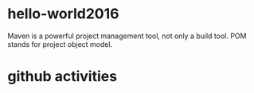 # hello-world2016

Maven is a powerful project management tool, not only a build tool.
POM stands for project object model.
# github activities
